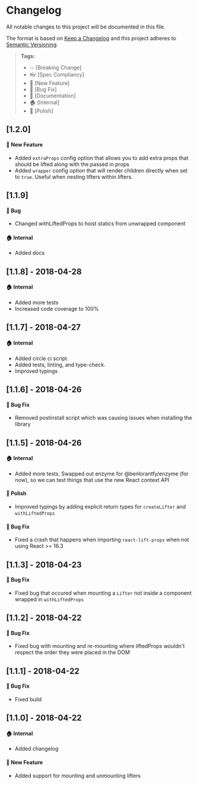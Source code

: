 # Changelog
All notable changes to this project will be documented in this file.

The format is based on [Keep a Changelog](http://keepachangelog.com/en/1.0.0/)
and this project adheres to [Semantic Versioning](http://semver.org/spec/v2.0.0.html).

> **Tags:**
> - :boom:       [Breaking Change]
> - :eyeglasses: [Spec Compliancy]
> - :rocket:     [New Feature]
> - :bug:        [Bug Fix]
> - :memo:       [Documentation]
> - :house:      [Internal]
> - :nail_care:  [Polish]

## [1.2.0]
#### :rocket: New Feature
- Added `extraProps` config option that allows you to add extra props that should be lifted along with the passed in props
- Added `wrapper` config option that will render children directly when set to `true`. Useful when nesting lifters within lifters.

## [1.1.9]
#### :bug: Bug
- Changed withLiftedProps to hoist statics from unwrapped component

#### :house: Internal
- Added docs

## [1.1.8] - 2018-04-28
#### :house: Internal
- Added more tests
- Increased code coverage to 100%

## [1.1.7] - 2018-04-27
#### :house: Internal
- Added circle ci script. 
- Added tests, linting, and type-check. 
- Improved typings

## [1.1.6] - 2018-04-26
#### :bug: Bug Fix
- Removed postinstall script which was causing issues when installing the library

## [1.1.5] - 2018-04-26
#### :house: Internal
- Added more tests. Swapped out enzyme for @benlorantfy/enzyme (for now), so we can test things that use the new React context API

#### :nail_care: Polish
- Improved typings by adding explicit return types for `createLifter` and `withLiftedProps`

#### :bug: Bug Fix
- Fixed a crash that happens when importing `react-lift-props` when not using React >= 16.3

## [1.1.3] - 2018-04-23
#### :bug: Bug Fix
- Fixed bug that occured when mounting a `Lifter` not inside a component wrapped in `withLiftedProps`

## [1.1.2] - 2018-04-22
#### :bug: Bug Fix
- Fixed bug with mounting and re-mounting where liftedProps wouldn't respect the order they were placed in the DOM

## [1.1.1] - 2018-04-22
#### :bug: Bug Fix
- Fixed build

## [1.1.0] - 2018-04-22
#### :house: Internal
- Added changelog

#### :rocket: New Feature
- Added support for mounting and unmounting lifters
